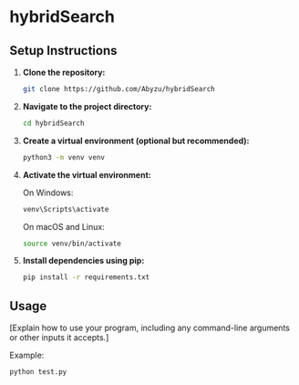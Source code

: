 # hybridSearch
## Setup Instructions

1. **Clone the repository:**

    ```bash
    git clone https://github.com/Abyzu/hybridSearch 
    ```

2. **Navigate to the project directory:**

    ```bash
    cd hybridSearch
    ```

3. **Create a virtual environment (optional but recommended):**

    ```bash
    python3 -m venv venv
    ```

4. **Activate the virtual environment:**

    On Windows:
    ```bash
    venv\Scripts\activate
    ```

    On macOS and Linux:
    ```bash
    source venv/bin/activate
    ```

5. **Install dependencies using pip:**

    ```bash
    pip install -r requirements.txt
    ```

## Usage

[Explain how to use your program, including any command-line arguments or other inputs it accepts.]

Example:

```bash
python test.py
